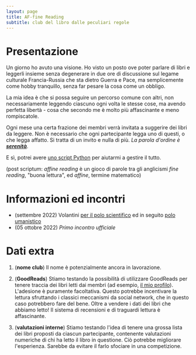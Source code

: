 ```yaml
---
layout: page
title: AF-fine Reading
subtitle: club del libro dalle peculiari regole
---
```


# Presentazione
Un giorno ho avuto una visione. Ho visto un posto ove poter parlare di libri e leggerli insieme senza degenerare in due ore di discussione sul legame culturale Francia-Russia che sta dietro Guerra e Pace, ma semplicemente come hobby tranquillo, senza far pesare la cosa come un obbligo.

La mia idea è che si possa seguire un percorso comune con altri, non necessariamente leggendo ciascuno ogni volta le stesse cose, ma avendo perfetta libertà - cosa che secondo me è molto più affascinante e meno rompiscatole.

Ogni mese una certa frazione dei membri verrà invitata a suggerire dei libri da leggere. Non è necessario che ogni partecipante legga uno di questi, o che legga affatto. Si tratta di un invito e nulla di più. *La parola d'ordine è **<u>serenità</u>***.

E sì, potrei avere [uno script Python](https://github.com/PlasmaStark/Book-Club) per aiutarmi a gestire il tutto.

(post scriptum: *affine reading* è un gioco di parole tra gli anglicismi *fine reading*, "buona lettura", ed *affine*, termine matematico)

# Informazioni ed incontri

- (settembre 2022) Volantini [per il polo scientifico](https://github.com/PlasmaStark/plasmastark.github.io/files/9716612/AFfine.reading.pdf) ed in seguito [polo umanistico](https://github.com/PlasmaStark/plasmastark.github.io/files/9716614/AFfine.reading.1.pdf)
- (05 ottobre 2022) *Primo incontro ufficiale*

# Dati extra

1. (**nome club**) Il nome è potenzialmente ancora in lavorazione.

2. (**GoodReads**) Stiamo testando la possibilità di utilizzare GoodReads per tenere traccia dei libri letti dai membri (ad esempio, [il mio profilo](https://www.goodreads.com/leonardus)). L'adesione è puramente facoltativa. Questo potrebbe incentivare la lettura sfruttando i classici meccanismi da social network, che in questo caso potrebbero fare del bene. Oltre a vendere i dati dei libri che abbiamo letto! 
Il sistema di recensioni e di traguardi lettura è affascinante.

3. (**valutazioni interne**) Stiamo testando l'idea di tenere una grossa lista dei libri proposti da ciascun partecipante, contenente valutazioni numeriche di chi ha letto il libro in questione. Ciò potrebbe migliorare l'esperienza. Sarebbe da evitare il farlo sfociare in una competizione.
